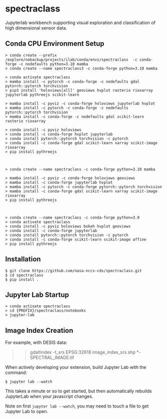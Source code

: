 spectraclass
===============================

Jupyterlab workbench supporting visual exploration and classification of high dimensional sensor data.

Conda CPU Environment Setup
---------------

    > conda create --prefix /explore/nobackup/projects/ilab/conda/envs/spectraclass  -c conda-forge -c nodefaults python=3.10 mamba
    > conda create --name spectraclass3 -c conda-forge python=3.10 mamba  

    > conda activate spectraclass
    > mamba install -c pytorch -c conda-forge -c nodefaults gdal pytorch::pytorch torchvision 
    > pip3 install 'holoviews[all]' geoviews hvplot rasterio rioxarray jupyterlab pythreejs scikit-learn

    > mamba install -c pyviz -c conda-forge holoviews jupyterlab hvplot
    > mamba install -c pytorch -c conda-forge -c nodefaults pytorch::pytorch torchvision 
    > mamba install -c conda-forge -c nodefaults gdal scikit-learn rasterio rioxarray

    > conda install -c pyviz holoviews 
    > conda install -c conda-forge hvplot jupyterlab
    > conda install pytorch::pytorch torchvision -c pytorch
    > conda install -c conda-forge gdal scikit-learn xarray scikit-image rioxarray
    > pip install pythreejs



    > conda create --name spectraclass -c conda-forge python=3.10 mamba 

    > mamba install -c pyviz -c conda-forge holoviews geoviews 
    > mamba install -c conda-forge jupyterlab hvplot
    > mamba install -c pytorch -c conda-forge pytorch::pytorch torchvision 
    > mamba install -c conda-forge gdal scikit-learn xarray scikit-image rioxarray
    > pip install pythreejs



    > conda create --name spectraclass -c conda-forge python=3.9
    > conda activate spectraclass
    > conda install -c pyviz holoviews bokeh hvplot geoviews
    > conda install -c conda-forge jupyterlab
    > conda install pytorch::pytorch torchvision -c pytorch
    > conda install -c conda-forge scikit-learn scikit-image affine
    > pip install pythreejs

Installation
------------

    $ git clone https://github.com/nasa-nccs-cds/spectraclass.git
    $ cd spectraclass
    $ pip install .

Jupyter Lab Startup
------------

    > conda activate spectraclass
    > cd {PREFIX}/spectraclass/notebooks
    > jupyter-lab

Image Index Creation
--------------------

For example, with DESIS data:

>> gdaltindex -t_srs EPSG:32618 image_index_srs.shp *-SPECTRAL_IMAGE.tif

When actively developing your extension, build Jupyter Lab with the command:

    $ jupyter lab --watch

This takes a minute or so to get started, but then automatically rebuilds JupyterLab when your javascript changes.

Note on first `jupyter lab --watch`, you may need to touch a file to get Jupyter Lab to open.


